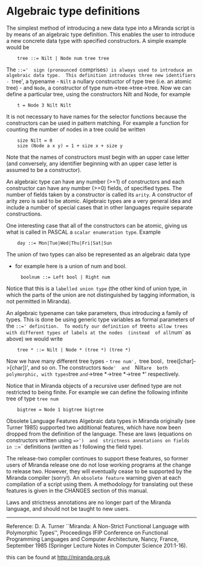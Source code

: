 # Algebraic type definitions

The simplest method of introducing a new data type into a Miranda script
is  by  means of an algebraic type definition.  This enables the user to
introduce a new concrete  data  type  with  specified  constructors.   A
simple example would be

        tree ::= Nilt | Node num tree tree

The  `::='  sign (pronounced `comprises`) is always used to introduce an
algebraic data type.  This definition introduces three new identifiers -
`tree', a typename - `Nilt` a nullary constructor of type tree (i.e.  an
atomic tree) - and `Node`, a constructor of type  num->tree->tree->tree.
Now  we  can  define  a particular tree, using the constructors Nilt and
Node, for example

        t = Node 3 Nilt Nilt

It is not necessary to have names for the selector functions because the
constructors  can  be  used in pattern matching.  For example a function
for counting the number of nodes in a tree could be written

        size Nilt = 0
        size (Node a x y) = 1 + size x + size y

Note that the names of constructors must begin with an upper case letter
(and  conversely,  any identifier beginning with an upper case letter is
assumed to be a constructor).

An algebraic type can have any number (>=1)  of  constructors  and  each
constructor  can  have any number (>=0) fields, of specified types.  The
number of fields taken by  a  constructor  is  called  its  `arity`.   A
constructor  of  arity zero is said to be atomic.  Algebraic types are a
very general idea and include a number of special cases  that  in  other
languages require separate constructions.

One  interesting case that all of the constructors can be atomic, giving
us what is called in PASCAL a `scalar enumeration type`.  Example

        day ::= Mon|Tue|Wed|Thu|Fri|Sat|Sun

The union of two types can also be represented as an algebraic data type
- for example here is a union of num and bool.

        boolnum ::= Left bool | Right num

Notice  that  this  is  a `labelled union type` (the other kind of union
type, in which the parts of the union are not distinguished  by  tagging
information, is not permitted in Miranda).

An  algebraic typename can take parameters, thus introducing a family of
types.   This  is  done  be  using  generic  type  variables  as  formal
parameters  of the `::=' definition.  To modify our definition of `tree`
to allow trees with different types of labels at the nodes  (instead  of
all `num` as above) we would write

        tree * ::= Nilt | Node * (tree *) (tree *)

Now  we  have  many  different  tree  types  -  `tree num', `tree bool`,
`tree([char]->[char])', and so on.  The constructors `Node'  and  `Nilt`
are  both  polymorphic, with types `tree *` and `*->tree *->tree *->tree
*' respectively.

Notice that in Miranda objects of a recursive user defined type are  not
restricted  to  being  finite.   For example we can define the following
infinite tree of type `tree num`

        bigtree = Node 1 bigtree bigtree

Obsolete Language Features
Algebraic data types in Miranda originally (see Turner 1985)  supported
two additional features, which have now been dropped from the definition
of the language.  These are  laws  (equations  on  constructors  written
using  `=>')  and  strictness annotations on fields in `::=` definitions
(written as ! following the field type).

The release-two compiler continues to support these features, so  former
users  of Miranda release one do not lose working programs at the change
to release two.  However, they will eventually cease to be supported  by
the  Miranda  compiler (sorry!).  An `obsolete feature` warning given at
each compilation of a script using them.  A methodology for  translating
out these features is given in the CHANGES section of this manual.

Laws and strictness annotations  are  no  longer  part  of  the  Miranda
language, and should not be taught to new users.

------------------------------------------------------------------------
Reference: D. A. Turner ``Miranda: A Non-Strict Functional Language with
Polymorphic   Types'',   Proceedings   IFIP   Conference  on  Functional
Programming  Languages  and  Computer   Architecture,   Nancy,   France,
September 1985 (Springer Lecture Notes in Computer Science 201:1-16).

this can be found at http://miranda.org.uk
